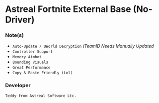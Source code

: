 # Astreal Fortnite External Base (No-Driver)

### Note(s)
- `Auto-Update / UWorld Decryption` *(TeamID Needs Manually Updated*
- `Controller Support`
- `Memory Aimbot`
- `Bounding Visuals`
- `Great Performance`
- `Copy & Paste Friendly (Lol)`


### Developer
`Teddy from Astreal Software Ltc.`

